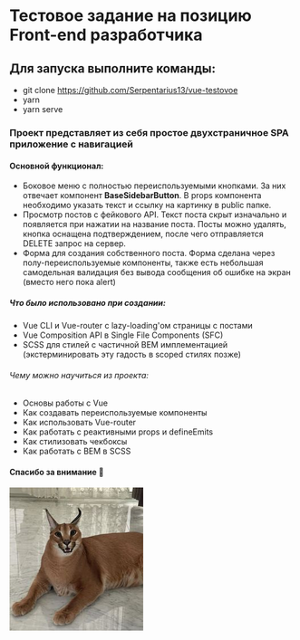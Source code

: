 # Тестовое задание на позицию Front-end разработчика

## Для запуска выполните команды:

- git clone https://github.com/Serpentarius13/vue-testovoe
- yarn
- yarn serve

### Проект представляет из себя простое двухстраничное SPA приложение с навигацией

#### Основной функционал:

- Боковое меню с полностью переиспользуемыми кнопками. За них отвечает компонент **BaseSidebarButton**. В props компонента необходимо указать текст и ссылку на картинку в public папке.
- Просмотр постов с фейкового API. Текст поста скрыт изначально и появляется при нажатии на название поста. Посты можно удалять, кнопка оснащена подтверждением, после чего отправляется DELETE запрос на сервер.
- Форма для создания собственного поста. Форма сделана через полу-переиспользуемые компоненты, также есть небольшая самодельная валидация без вывода сообщения об ошибке на экран (вместо него пока alert)

##### Что было использовано при создании:

- Vue CLI и Vue-router c lazy-loading'ом страницы с постами
- Vue Composition API в Single File Components (SFC)
- SCSS для стилей c частичной BEM имплементацией (экстерминировать эту гадость в scoped стилях позже)

###### Чему можно научиться из проекта:

- Основы работы с Vue
- Как создавать переиспользуемые компоненты
- Как использовать Vue-router
- Как работать с реактивными props и defineEmits
- Как стилизовать чекбоксы
- Как работать с BEM в SCSS

#### Спасибо за внимание 💜

![floppa](./public/floppa.jpg)
